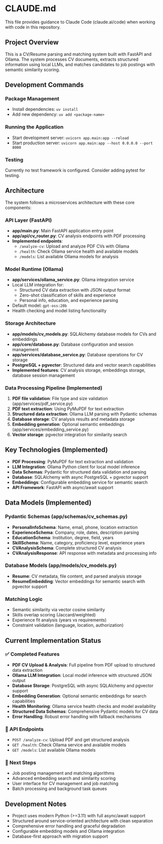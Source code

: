# CLAUDE.md

This file provides guidance to Claude Code (claude.ai/code) when working with code in this repository.

## Project Overview

This is a CV/Resume parsing and matching system built with FastAPI and Ollama. The system processes CV documents, extracts structured information using local LLMs, and matches candidates to job postings with semantic similarity scoring.

## Development Commands

### Package Management
- Install dependencies: `uv install`
- Add new dependency: `uv add <package-name>`

### Running the Application  
- Start development server: `uvicorn app.main:app --reload`
- Start production server: `uvicorn app.main:app --host 0.0.0.0 --port 8000`

### Testing
Currently no test framework is configured. Consider adding pytest for testing.

## Architecture

The system follows a microservices architecture with these core components:

### API Layer (FastAPI)
- **app/main.py**: Main FastAPI application entry point
- **app/api/cv_router.py**: CV analysis endpoints with PDF processing
- **Implemented endpoints**: 
  - `/analyze-cv`: Upload and analyze PDF CVs with Ollama
  - `/health`: Check Ollama service health and available models
  - `/models`: List available Ollama models for analysis

### Model Runtime (Ollama)
- **app/services/ollama_service.py**: Ollama integration service
- Local LLM integration for:
  - Structured CV data extraction with JSON output format
  - Zero-shot classification of skills and experience
  - Personal info, education, and experience parsing
- Default model: `gpt-oss:20b`
- Health checking and model listing functionality

### Storage Architecture
- **app/models/cv_models.py**: SQLAlchemy database models for CVs and embeddings
- **app/core/database.py**: Database configuration and session management
- **app/services/database_service.py**: Database operations for CV storage
- **PostgreSQL + pgvector**: Structured data and vector search capabilities
- **Implemented features**: CV analysis storage, embeddings storage, database session management

### Data Processing Pipeline (Implemented)
1. **PDF file validation**: File type and size validation (app/services/pdf_service.py)
2. **PDF text extraction**: Using PyMuPDF for text extraction
3. **Structured data extraction**: Ollama LLM parsing with Pydantic schemas
4. **Database storage**: CV analysis results and metadata storage
5. **Embedding generation**: Optional semantic embeddings (app/services/embedding_service.py)
6. **Vector storage**: pgvector integration for similarity search

## Key Technologies (Implemented)

- **PDF Processing**: PyMuPDF for text extraction and validation
- **LLM Integration**: Ollama Python client for local model inference
- **Data Schemas**: Pydantic for structured data validation and parsing
- **Database**: SQLAlchemy with async PostgreSQL + pgvector support
- **Embeddings**: Configurable embedding service for semantic search
- **API Framework**: FastAPI with async/await support

## Data Models (Implemented)

### Pydantic Schemas (app/schemas/cv_schemas.py)
- **PersonalInfoSchema**: Name, email, phone, location extraction
- **ExperienceSchema**: Company, role, dates, description parsing
- **EducationSchema**: Institution, degree, field, years
- **SkillSchema**: Name, category, proficiency level, experience years
- **CVAnalysisSchema**: Complete structured CV analysis
- **CVAnalysisResponse**: API response with metadata and processing info

### Database Models (app/models/cv_models.py)
- **Resume**: CV metadata, file content, and parsed analysis storage
- **ResumeEmbedding**: Vector embeddings for semantic search with pgvector support

### Matching Logic
- Semantic similarity via vector cosine similarity
- Skills overlap scoring (Jaccard/weighted)
- Experience fit analysis (years vs requirements)
- Constraint validation (language, location, authorization)

## Current Implementation Status

### ✅ Completed Features
- **PDF CV Upload & Analysis**: Full pipeline from PDF upload to structured data extraction
- **Ollama LLM Integration**: Local model inference with structured JSON output
- **Database Storage**: PostgreSQL with async SQLAlchemy and pgvector support
- **Embedding Generation**: Optional semantic embeddings for search capabilities
- **Health Monitoring**: Ollama service health checks and model availability
- **Structured Data Schemas**: Comprehensive Pydantic models for CV data
- **Error Handling**: Robust error handling with fallback mechanisms

### 🔄 API Endpoints
- `POST /analyze-cv`: Upload PDF and get structured analysis
- `GET /health`: Check Ollama service and available models
- `GET /models`: List available Ollama models

### 🎯 Next Steps
- Job posting management and matching algorithms
- Advanced embedding search and similarity scoring
- User interface for CV management and job matching
- Batch processing and background task queues

## Development Notes

- Project uses modern Python (>=3.11) with full async/await support
- Structured around service-oriented architecture with clean separation
- Comprehensive error handling and graceful degradation
- Configurable embedding models and Ollama integration
- Database-first approach with migration support